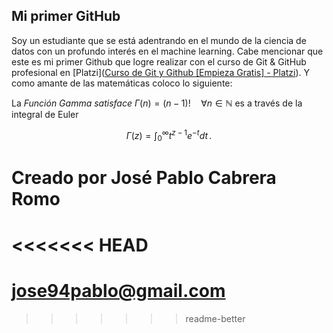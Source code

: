 ## Mi primer GitHub

Soy un estudiante que se está adentrando en el mundo de la ciencia de datos con un profundo interés en el machine learning. Cabe mencionar que este es mi primer Github que logre realizar con el curso de Git & GitHub profesional en   [Platzi]([Curso de Git y Github [Empieza Gratis] - Platzi](https://platzi.com/cursos/git-github/)). Y como amante de las matemáticas coloco lo siguiente:

La *Función Gamma satisface* $\Gamma(n) = (n-1)!\quad\forall n\in\mathbb N$ es a través de la integral de Euler

$$
\Gamma(z) = \int_0^\infty t^{z-1}e^{-t}dt\,.
$$


# Creado por José Pablo Cabrera Romo
<<<<<<< HEAD
=======
# jose94pablo@gmail.com
>>>>>>> readme-better
